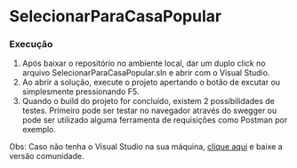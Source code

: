 # SelecionarParaCasaPopular

### Execução

1. Após baixar o repositório no ambiente local, dar um duplo click no arquivo SelecionarParaCasaPopular.sln e abrir com o Visual Studio.
2. Ao abrir a solução, execute o projeto apertando o botão de excutar ou simplesmente pressionando F5.
3. Quando o build do projeto for concluído, existem 2 possibilidades de testes. Primeiro pode ser testar no navegador através do swegger ou pode ser
   utilizado alguma ferramenta de requisições como Postman por exemplo.
   
Obs: Caso não tenha o Visual Studio na sua máquina, [clique aqui](https://visualstudio.microsoft.com/pt-br/downloads/) e baixe a versão comunidade.
